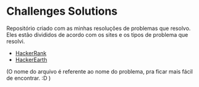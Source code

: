 # Challenges Solutions

Repositório criado com as minhas resoluções de problemas que resolvo. Eles estão divididos de acordo com os sites e os tipos de problema que resolvi. 
- [HackerRank](https://www.hackerrank.com) 
- [HackerEarth](https://www.hackerearth.com)

(O nome do arquivo é referente ao nome do problema, pra ficar mais fácil de encontrar. :D )

